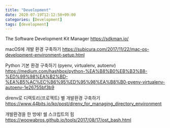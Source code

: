 ```yaml
---
title: "Development"
date: 2020-07-19T12:12:50+09:00
categories: [Development]
tags: [development]
---
```


The Software Development Kit Manager
 https://sdkman.io/

macOS에 개발 환경 구축하기
 https://subicura.com/2017/11/22/mac-os-development-environment-setup.html

Python 기본 환경 구축하기 (pyenv, virtualenv, autoenv)
 https://medium.com/hashbox/python-%EA%B8%B0%EB%B3%B8-%ED%99%98%EA%B2%BD-%EA%B5%AC%EC%B6%95%ED%95%98%EA%B8%B0-pyenv-virtualenv-autoenv-1e26755bf3b9

direnv로 디렉토리(프로젝트) 별 개발환경 구축하기
 https://www.44bits.io/ko/post/direnv_for_managing_directory_environment 

개발환경을 한 방에! 쉘 스크립트의 힘
 https://woowabros.github.io/tools/2017/08/17/ost_bash.html